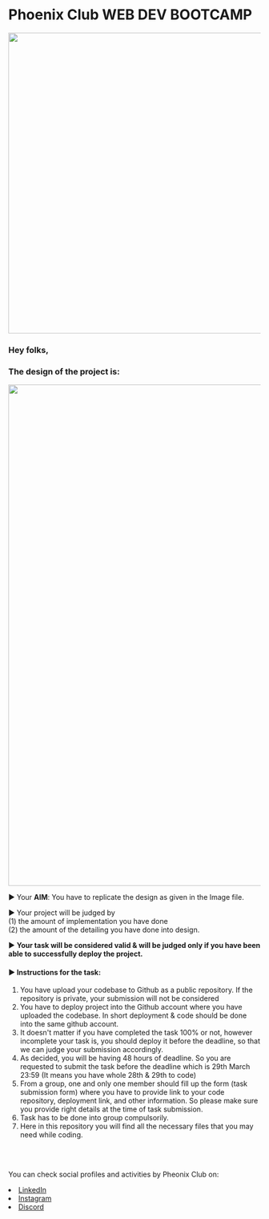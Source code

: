 # Phoenix Club WEB DEV BOOTCAMP
<img src="https://user-images.githubusercontent.com/59494745/160250954-43638ab0-b5ec-494c-9592-390ef24a3091.jpeg" height= "600" width="600"> 

### Hey folks, <br>
### The design of the project is:
<img src="https://user-images.githubusercontent.com/59494745/160287367-aa0ec5b3-bad4-47a7-8240-7cb3255df9e6.png" width="600" height= "1000">

▶ Your **AIM**: You have to replicate the design as given in the Image file.

▶ Your project will be judged by <br>(1) the amount of implementation you have done <br>(2) the amount of the detailing you have done into design. 

▶ **Your task will be considered valid & will be judged only if you have been able to successfully deploy the project.** 

#### ▶ Instructions for the task:<br>

<ol>
  <li>You have upload your codebase to Github as a public repository. If the repository is private, your submission will not be considered</li>
  <li>You have to deploy project into the Github account where you have uploaded the codebase. In short deployment & code should be done into the same github account.</li>
  <li>It doesn't matter if you have completed the task 100% or not, however incomplete your task is, you should deploy it before the deadline, so that we can judge your submission accordingly.</li>
  <li>As decided, you will be having 48 hours of deadline. So you are requested to submit the task before the deadline which is 29th March 23:59 (It means you have whole 28th & 29th to code)</li>
  <li>From a group, one and only one member should fill up the form (task submission form) where you have to provide link to your code repository, deployment link, and other information. So please make sure you provide right details at the time of task submission.</li>
  <li> Task has to be done into group compulsorily.</li>
  <li>Here in this repository you will find all the necessary files that you may need while coding. </li>
</ol>

<br><br>

You can check social profiles and activities by Pheonix Club on:
<li><a href=
"https://www.linkedin.com/company/lj-phoenix/">LinkedIn</a> <br>
<li><a
href=
"https://www.instagram.com/_lj_phoenix_/">Instagram</a>
<li><a href=
"https://discord.com/invite/AV8gGvGwFc">Discord</a>
